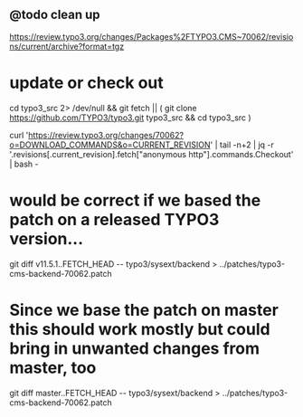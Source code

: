 ## @todo clean up

https://review.typo3.org/changes/Packages%2FTYPO3.CMS~70062/revisions/current/archive?format=tgz

# update or check out
cd typo3_src 2> /dev/null && git fetch || ( git clone https://github.com/TYPO3/typo3.git typo3_src && cd typo3_src )

curl 'https://review.typo3.org/changes/70062?o=DOWNLOAD_COMMANDS&o=CURRENT_REVISION' | tail -n+2 | jq -r '.revisions[.current_revision].fetch["anonymous http"].commands.Checkout' | bash -

# would be correct if we based the patch on a released TYPO3 version...
git diff v11.5.1..FETCH_HEAD -- typo3/sysext/backend > ../patches/typo3-cms-backend-70062.patch

# Since we base the patch on master this should work mostly but could bring in unwanted changes from master, too
git diff master..FETCH_HEAD -- typo3/sysext/backend > ../patches/typo3-cms-backend-70062.patch
